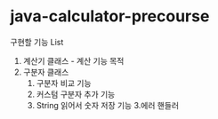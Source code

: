 # java-calculator-precourse


구현할 기능 List

1. 계산기 클래스 - 계산 기능 목적
2. 구분자 클래스
   1) 구분자 비교 기능
   2) 커스텀 구분자 추가 기능
   3) String 읽어서 숫자 저장 기능
3.에러 핸들러
